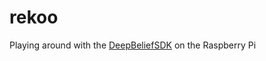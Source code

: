 # rekoo
Playing around with the [DeepBeliefSDK](https://github.com/jetpacapp/DeepBeliefSDK) on the Raspberry Pi
